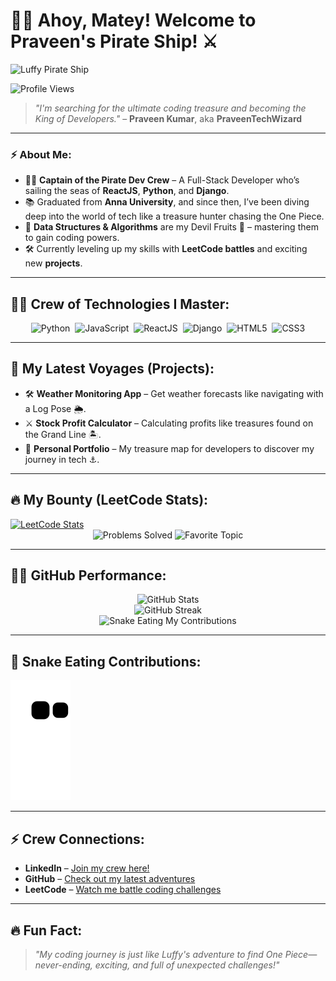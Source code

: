 # 🏴‍☠️ Ahoy, Matey! Welcome to Praveen's Pirate Ship! ⚔️

![Luffy Pirate Ship](https://media.giphy.com/media/l0HlQre93ifXbqTs4/giphy.gif)

![Profile Views](https://komarev.com/ghpvc/?username=PraveenTechWizard&style=flat-square&color=blue)

> _"I'm searching for the ultimate coding treasure and becoming the King of Developers."_ – **Praveen Kumar**, aka **PraveenTechWizard**

---

### ⚡ **About Me**:
- 🏴‍☠️ **Captain of the Pirate Dev Crew** – A Full-Stack Developer who’s sailing the seas of **ReactJS**, **Python**, and **Django**.
- 📚 Graduated from **Anna University**, and since then, I’ve been diving deep into the world of tech like a treasure hunter chasing the One Piece.
- 🎯 **Data Structures & Algorithms** are my Devil Fruits 🍇 – mastering them to gain coding powers.
- 🛠 Currently leveling up my skills with **LeetCode battles** and exciting new **projects**.

---

## 🏴‍☠️ **Crew of Technologies I Master**:

<div align="center">
  <img src="https://img.shields.io/badge/-Python-FFD43B?style=for-the-badge&logo=python&logoColor=blue" alt="Python">&nbsp;
  <img src="https://img.shields.io/badge/-JavaScript-F7DF1E?style=for-the-badge&logo=javascript&logoColor=black" alt="JavaScript">&nbsp;
  <img src="https://img.shields.io/badge/-ReactJS-61DAFB?style=for-the-badge&logo=react&logoColor=black" alt="ReactJS">&nbsp;
  <img src="https://img.shields.io/badge/-Django-092E20?style=for-the-badge&logo=django&logoColor=white" alt="Django">&nbsp;
  <img src="https://img.shields.io/badge/-HTML5-E34F26?style=for-the-badge&logo=html5&logoColor=white" alt="HTML5">&nbsp;
  <img src="https://img.shields.io/badge/-CSS3-1572B6?style=for-the-badge&logo=css3&logoColor=white" alt="CSS3">
</div>

---

## 🚀 **My Latest Voyages (Projects)**:
- 🛠️ **Weather Monitoring App** – Get weather forecasts like navigating with a Log Pose 🌦️.
- ⚔️ **Stock Profit Calculator** – Calculating profits like treasures found on the Grand Line 🏝️.
- 🌊 **Personal Portfolio** – My treasure map for developers to discover my journey in tech ⚓.

---

## 🔥 **My Bounty (LeetCode Stats)**:
<a href="https://leetcode.com/YourLeetCodeUsername">
    <img src="https://leetcard.jacoblin.cool/YourLeetCodeUsername?theme=unicorn&font=Fira%20Code&ext=heatmap" alt="LeetCode Stats">
</a>

<div align="center">
  <img src="https://img.shields.io/badge/Problems%20Solved-200%2B-brightgreen?style=for-the-badge&logo=LeetCode&logoColor=black" alt="Problems Solved">
  <img src="https://img.shields.io/badge/Favorite%20Topic-Arrays-blue?style=for-the-badge&logo=LeetCode&logoColor=black" alt="Favorite Topic">
</div>

---

## 🏴‍☠️ **GitHub Performance**:

<div align="center">
  <img src="https://github-readme-stats.vercel.app/api?username=PraveenTechWizard&show_icons=true&theme=tokyonight&icon_color=yellow" alt="GitHub Stats">
  <br>
  <img src="https://github-readme-streak-stats.herokuapp.com?user=PraveenTechWizard&theme=tokyonight&hide_border=true&date_format=j%20M%5B%20Y%5D&fire=yellow" alt="GitHub Streak">
  <br>
  <img src="https://raw.githubusercontent.com/PraveenTechWizard/snake/main/snake.svg" alt="Snake Eating My Contributions">
</div>

---

## 🐍 **Snake Eating Contributions**:
![Snake animation](https://github.com/PraveenTechWizard/PraveenTechWizard/blob/output/github-contribution-grid-snake.svg)

---

## ⚡ **Crew Connections**:
- **LinkedIn** – [Join my crew here!](https://www.linkedin.com/in/praveen-kumar/)
- **GitHub** – [Check out my latest adventures](https://github.com/PraveenTechWizard)
- **LeetCode** – [Watch me battle coding challenges](https://leetcode.com/YourLeetCodeUsername)

---

## 🔥 **Fun Fact**:
> _"My coding journey is just like Luffy's adventure to find One Piece—never-ending, exciting, and full of unexpected challenges!"_
